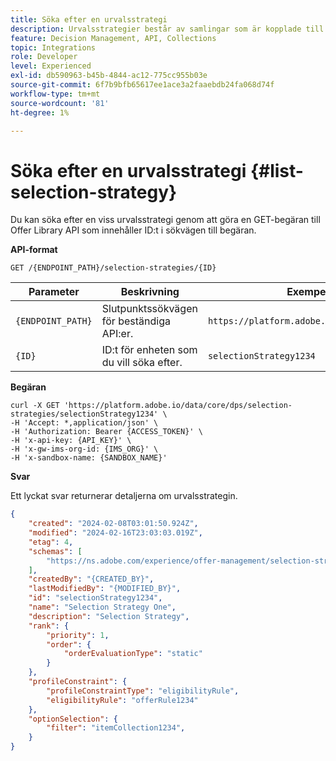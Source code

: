 ```yaml
---
title: Söka efter en urvalsstrategi
description: Urvalsstrategier består av samlingar som är kopplade till begränsningar och rangordningsmetoder för att fastställa erbjudanden.
feature: Decision Management, API, Collections
topic: Integrations
role: Developer
level: Experienced
exl-id: db590963-b45b-4844-ac12-775cc955b03e
source-git-commit: 6f7b9bfb65617ee1ace3a2faaebdb24fa068d74f
workflow-type: tm+mt
source-wordcount: '81'
ht-degree: 1%

---
```


# Söka efter en urvalsstrategi {#list-selection-strategy}

Du kan söka efter en viss urvalsstrategi genom att göra en GET-begäran till Offer Library API som innehåller ID:t i sökvägen till begäran.

**API-format**

```http
GET /{ENDPOINT_PATH}/selection-strategies/{ID}
```

| Parameter | Beskrivning | Exempel |
| --------- | ----------- | ------- |
| `{ENDPOINT_PATH}` | Slutpunktssökvägen för beständiga API:er. | `https://platform.adobe.io/data/core/dps` |
| `{ID}` | ID:t för enheten som du vill söka efter. | `selectionStrategy1234` |

**Begäran**

```shell
curl -X GET 'https://platform.adobe.io/data/core/dps/selection-strategies/selectionStrategy1234' \
-H 'Accept: *,application/json' \
-H 'Authorization: Bearer {ACCESS_TOKEN}' \
-H 'x-api-key: {API_KEY}' \
-H 'x-gw-ims-org-id: {IMS_ORG}' \
-H 'x-sandbox-name: {SANDBOX_NAME}'
```

**Svar**

Ett lyckat svar returnerar detaljerna om urvalsstrategin.

```json
{
    "created": "2024-02-08T03:01:50.924Z",
    "modified": "2024-02-16T23:03:03.019Z",
    "etag": 4,
    "schemas": [
        "https://ns.adobe.com/experience/offer-management/selection-strategy;version=0.2"
    ],
    "createdBy": "{CREATED_BY}",
    "lastModifiedBy": "{MODIFIED_BY}",
    "id": "selectionStrategy1234",
    "name": "Selection Strategy One",
    "description": "Selection Strategy",
    "rank": {
        "priority": 1,
        "order": {
            "orderEvaluationType": "static"
        }
    },
    "profileConstraint": {
        "profileConstraintType": "eligibilityRule",
        "eligibilityRule": "offerRule1234"
    },
    "optionSelection": {
        "filter": "itemCollection1234",
    }
}
```
